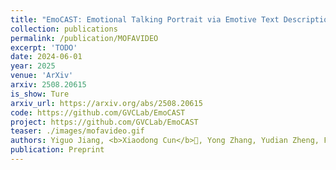 ```yaml
---
title: "EmoCAST: Emotional Talking Portrait via Emotive Text Description"
collection: publications
permalink: /publication/MOFAVIDEO
excerpt: 'TODO'
date: 2024-06-01
year: 2025
venue: 'ArXiv'
arxiv: 2508.20615
is_show: Ture
arxiv_url: https://arxiv.org/abs/2508.20615
code: https://github.com/GVCLab/EmoCAST
project: https://github.com/GVCLab/EmoCAST
teaser: ./images/mofavideo.gif
authors: Yiguo Jiang, <b>Xiaodong Cun</b>📮, Yong Zhang, Yudian Zheng, Fan Tang, Chi-Man Pun📮
publication: Preprint
---
```

